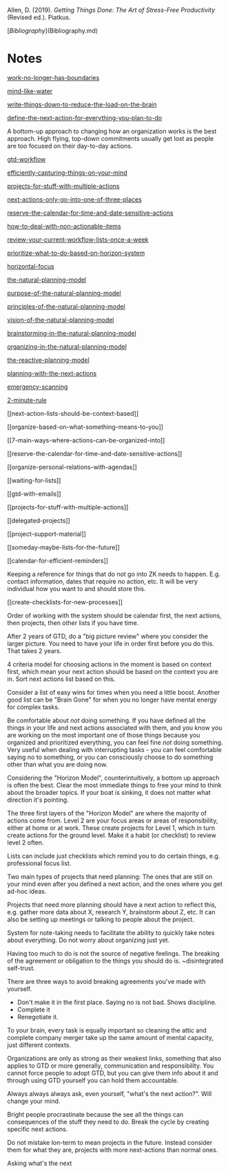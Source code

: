 Allen, D. (2019). _Getting Things Done: The Art of Stress-Free Productivity_ (Revised ed.). Piatkus.

[$Bibliography]($Bibliography.md)

# Notes

[work-no-longer-has-boundaries](work-no-longer-has-boundaries.md)

[mind-like-water](mind-like-water.md)

[write-things-down-to-reduce-the-load-on-the-brain](write-things-down-to-reduce-the-load-on-the-brain.md)

[define-the-next-action-for-everything-you-plan-to-do](define-the-next-action-for-everything-you-plan-to-do.md)

A bottom-up approach to changing how an organization works is the best approach. High flying, top-down commitments usually get lost as people are too focused on their day-to-day actions.

[gtd-workflow](gtd-workflow.md)

[efficiently-capturing-things-on-your-mind](efficiently-capturing-things-on-your-mind.md)

[projects-for-stuff-with-multiple-actions](projects-for-stuff-with-multiple-actions.md)

[next-actions-only-go-into-one-of-three-places](next-actions-only-go-into-one-of-three-places.md)

[reserve-the-calendar-for-time-and-date-sensitive-actions](reserve-the-calendar-for-time-and-date-sensitive-actions.md)

[how-to-deal-with-non-actionable-items](how-to-deal-with-non-actionable-items.md)

[review-your-current-workflow-lists-once-a-week](review-your-current-workflow-lists-once-a-week.md)

[prioritize-what-to-do-based-on-horizon-system](prioritize-what-to-do-based-on-horizon-system.md)

[horizontal-focus](horizontal-focus.md)

[the-natural-planning-model](the-natural-planning-model.md)

[purpose-of-the-natural-planning-model](purpose-of-the-natural-planning-model.md)

[principles-of-the-natural-planning-model](principles-of-the-natural-planning-model.md)

[vision-of-the-natural-planning-model](vision-of-the-natural-planning-model.md)

[brainstorming-in-the-natural-planning-model](brainstorming-in-the-natural-planning-model.md)

[organizing-in-the-natural-planning-model](organizing-in-the-natural-planning-model.md)

[the-reactive-planning-model](the-reactive-planning-model.md)

[planning-with-the-next-actions](planning-with-the-next-actions.md)

[emergency-scanning](emergency-scanning.md)

[2-minute-rule](2-minute-rule.md)

[[next-action-lists-should-be-context-based]]

[[organize-based-on-what-something-means-to-you]]

[[7-main-ways-where-actions-can-be-organized-into]]

[[reserve-the-calendar-for-time-and-date-sensitive-actions]]

[[organize-personal-relations-with-agendas]]

[[waiting-for-lists]]

[[gtd-with-emails]]

[[projects-for-stuff-with-multiple-actions]]

[[delegated-projects]]

[[project-support-material]]

[[someday-maybe-lists-for-the-future]]

[[calendar-for-efficient-reminders]]

Keeping a reference for things that do not go into ZK needs to happen. E.g. contact information, dates that require no action, etc. It will be very individual how you want to and should store this.

[[create-checklists-for-new-processes]]

Order of working with the system should be calendar first, the next actions, then projects, then other lists if you have time.

After 2 years of GTD, do a "big picture review" where you consider the larger picture. You need to have your life in order first before you do this. That takes 2 years.

4 criteria model for choosing actions in the moment is based on context first, which mean your next action should be based on the context you are in. Sort next actions list based on this.

Consider a list of easy wins for times when you need a little boost. Another good list can be "Brain Gone" for when you no longer have mental energy for complex tasks.

Be comfortable about _not_ doing something. If you have defined all the things in your life and next actions associated with them, and you know you are working on the most important one of those things because you organized and prioritized everything, you can feel fine _not_ doing something. Very useful when dealing with interrupting tasks - you can feel comfortable saying no to something, or you can consciously choose to do something other than what you are doing now.

Considering the "Horizon Model", counterintuitively, a bottom up approach is often the best. Clear the most immediate things to free your mind to think about the broader topics. If your boat is sinking, it does not matter what direction it's pointing.

The three first layers of the "Horizon Model" are where the majority of actions come from. Level 2 are your focus areas or areas of responsibility, either at home or at work. These create projects for Level 1, which in turn create actions for the ground level. Make it a habit (or checklist) to review level 2 often.

Lists can include just checklists which remind you to do certain things, e.g. professional focus list.

Two main types of projects that need planning: The ones that are still on your mind even after you defined a next action, and the ones where you get ad-hoc ideas.

Projects that need more planning should have a next action to reflect this, e.g. gather more data about X, research Y, brainstorm about Z, etc. It can also be setting up meetings or talking to people about the project.

System for note-taking needs to facilitate the ability to quickly take notes about everything. Do not worry about organizing just yet.

Having too much to do is not the source of negative feelings. The breaking of the agreement or obligation to the things you should do is. ~disintegrated self-trust.

There are three ways to avoid breaking agreements you've made with yourself.
- Don't make it in the first place. Saying no is not bad. Shows discipline.
- Complete it
- Renegotiate it.

To your brain, every task is equally important so cleaning the attic and complete company merger take up the same amount of mental capacity, just different contexts.

Organizations are only as strong as their weakest links, something that also applies to GTD or more generally, communication and responsibility. You cannot force people to adopt GTD, but you can give them info about it and through using GTD yourself you can hold them accountable.

Always always always ask, even yourself, "what's the next action?". Will change your mind.

Bright people procrastinate because the see all the things can consequences of the stuff they need to do. Break the cycle by creating specific next actions.

Do not mistake lon-term to mean projects in the future. Instead consider them for what they are, projects with more next-actions than normal ones.

Asking what's the next 